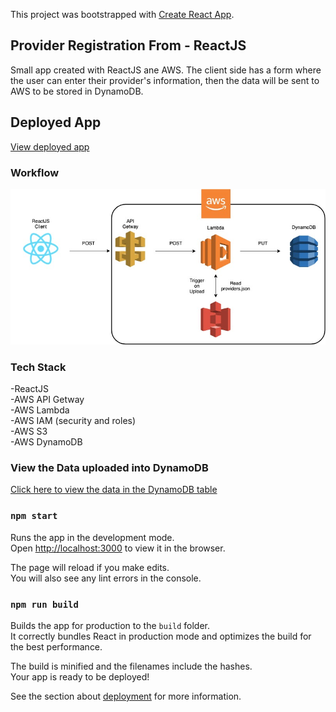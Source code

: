 This project was bootstrapped with [Create React App](https://github.com/facebook/create-react-app).

## Provider Registration From - ReactJS

Small app created with ReactJS ane AWS. The client side has a form where the user can enter their provider's information, then the data will be sent to AWS to be stored in DynamoDB.

## Deployed App

[View deployed app](https://provider-form.firebaseapp.com/)

### Workflow

<img src="./providers-react.jpeg">

### Tech Stack

-ReactJS<br>
-AWS API Getway<br>
-AWS Lambda<br>
-AWS IAM (security and roles)<br>
-AWS S3<br>
-AWS DynamoDB<br>

### View the Data uploaded into DynamoDB

[Click here to view the data in the DynamoDB table](https://p2pqluc1s5.execute-api.us-east-1.amazonaws.com/providers-api/providers)

### `npm start`

Runs the app in the development mode.<br>
Open [http://localhost:3000](http://localhost:3000) to view it in the browser.

The page will reload if you make edits.<br>
You will also see any lint errors in the console.

### `npm run build`

Builds the app for production to the `build` folder.<br>
It correctly bundles React in production mode and optimizes the build for the best performance.

The build is minified and the filenames include the hashes.<br>
Your app is ready to be deployed!

See the section about [deployment](https://facebook.github.io/create-react-app/docs/deployment) for more information.
